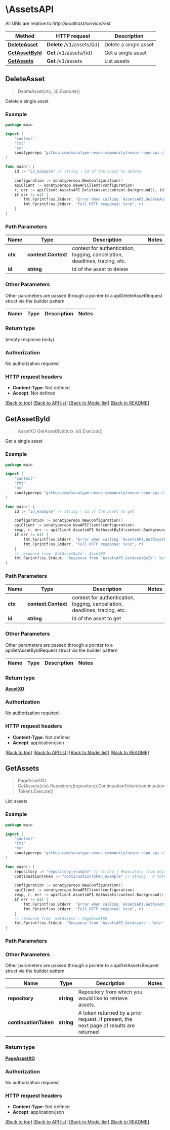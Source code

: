 # \AssetsAPI

All URIs are relative to *http://localhost/service/rest*

Method | HTTP request | Description
------------- | ------------- | -------------
[**DeleteAsset**](AssetsAPI.md#DeleteAsset) | **Delete** /v1/assets/{id} | Delete a single asset
[**GetAssetById**](AssetsAPI.md#GetAssetById) | **Get** /v1/assets/{id} | Get a single asset
[**GetAssets**](AssetsAPI.md#GetAssets) | **Get** /v1/assets | List assets



## DeleteAsset

> DeleteAsset(ctx, id).Execute()

Delete a single asset

### Example

```go
package main

import (
	"context"
	"fmt"
	"os"
	sonatyperepo "github.com/sonatype-nexus-community/nexus-repo-api-client-go"
)

func main() {
	id := "id_example" // string | Id of the asset to delete

	configuration := sonatyperepo.NewConfiguration()
	apiClient := sonatyperepo.NewAPIClient(configuration)
	r, err := apiClient.AssetsAPI.DeleteAsset(context.Background(), id).Execute()
	if err != nil {
		fmt.Fprintf(os.Stderr, "Error when calling `AssetsAPI.DeleteAsset``: %v\n", err)
		fmt.Fprintf(os.Stderr, "Full HTTP response: %v\n", r)
	}
}
```

### Path Parameters


Name | Type | Description  | Notes
------------- | ------------- | ------------- | -------------
**ctx** | **context.Context** | context for authentication, logging, cancellation, deadlines, tracing, etc.
**id** | **string** | Id of the asset to delete | 

### Other Parameters

Other parameters are passed through a pointer to a apiDeleteAssetRequest struct via the builder pattern


Name | Type | Description  | Notes
------------- | ------------- | ------------- | -------------


### Return type

 (empty response body)

### Authorization

No authorization required

### HTTP request headers

- **Content-Type**: Not defined
- **Accept**: Not defined

[[Back to top]](#) [[Back to API list]](../README.md#documentation-for-api-endpoints)
[[Back to Model list]](../README.md#documentation-for-models)
[[Back to README]](../README.md)


## GetAssetById

> AssetXO GetAssetById(ctx, id).Execute()

Get a single asset

### Example

```go
package main

import (
	"context"
	"fmt"
	"os"
	sonatyperepo "github.com/sonatype-nexus-community/nexus-repo-api-client-go"
)

func main() {
	id := "id_example" // string | Id of the asset to get

	configuration := sonatyperepo.NewConfiguration()
	apiClient := sonatyperepo.NewAPIClient(configuration)
	resp, r, err := apiClient.AssetsAPI.GetAssetById(context.Background(), id).Execute()
	if err != nil {
		fmt.Fprintf(os.Stderr, "Error when calling `AssetsAPI.GetAssetById``: %v\n", err)
		fmt.Fprintf(os.Stderr, "Full HTTP response: %v\n", r)
	}
	// response from `GetAssetById`: AssetXO
	fmt.Fprintf(os.Stdout, "Response from `AssetsAPI.GetAssetById`: %v\n", resp)
}
```

### Path Parameters


Name | Type | Description  | Notes
------------- | ------------- | ------------- | -------------
**ctx** | **context.Context** | context for authentication, logging, cancellation, deadlines, tracing, etc.
**id** | **string** | Id of the asset to get | 

### Other Parameters

Other parameters are passed through a pointer to a apiGetAssetByIdRequest struct via the builder pattern


Name | Type | Description  | Notes
------------- | ------------- | ------------- | -------------


### Return type

[**AssetXO**](AssetXO.md)

### Authorization

No authorization required

### HTTP request headers

- **Content-Type**: Not defined
- **Accept**: application/json

[[Back to top]](#) [[Back to API list]](../README.md#documentation-for-api-endpoints)
[[Back to Model list]](../README.md#documentation-for-models)
[[Back to README]](../README.md)


## GetAssets

> PageAssetXO GetAssets(ctx).Repository(repository).ContinuationToken(continuationToken).Execute()

List assets

### Example

```go
package main

import (
	"context"
	"fmt"
	"os"
	sonatyperepo "github.com/sonatype-nexus-community/nexus-repo-api-client-go"
)

func main() {
	repository := "repository_example" // string | Repository from which you would like to retrieve assets.
	continuationToken := "continuationToken_example" // string | A token returned by a prior request. If present, the next page of results are returned (optional)

	configuration := sonatyperepo.NewConfiguration()
	apiClient := sonatyperepo.NewAPIClient(configuration)
	resp, r, err := apiClient.AssetsAPI.GetAssets(context.Background()).Repository(repository).ContinuationToken(continuationToken).Execute()
	if err != nil {
		fmt.Fprintf(os.Stderr, "Error when calling `AssetsAPI.GetAssets``: %v\n", err)
		fmt.Fprintf(os.Stderr, "Full HTTP response: %v\n", r)
	}
	// response from `GetAssets`: PageAssetXO
	fmt.Fprintf(os.Stdout, "Response from `AssetsAPI.GetAssets`: %v\n", resp)
}
```

### Path Parameters



### Other Parameters

Other parameters are passed through a pointer to a apiGetAssetsRequest struct via the builder pattern


Name | Type | Description  | Notes
------------- | ------------- | ------------- | -------------
 **repository** | **string** | Repository from which you would like to retrieve assets. | 
 **continuationToken** | **string** | A token returned by a prior request. If present, the next page of results are returned | 

### Return type

[**PageAssetXO**](PageAssetXO.md)

### Authorization

No authorization required

### HTTP request headers

- **Content-Type**: Not defined
- **Accept**: application/json

[[Back to top]](#) [[Back to API list]](../README.md#documentation-for-api-endpoints)
[[Back to Model list]](../README.md#documentation-for-models)
[[Back to README]](../README.md)

